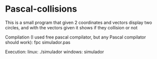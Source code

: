 # Pascal-collisions
This is a small program that given 2 coordinates and vectors display two circles, and with the vectors given it shows if they collision or not

Compilation (I used free pascal compilator, but any Pascal compilator should work):
fpc simulador.pas

Execution:
linux: ./simulador
windows: simulador
